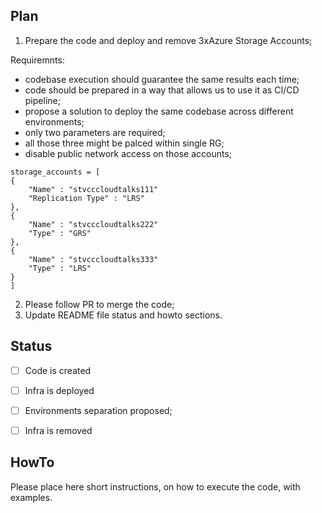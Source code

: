 ## Plan
1. Prepare the code and deploy and remove 3xAzure Storage Accounts;

Requiremnts:
- codebase execution should guarantee the same results each time;
- code should be prepared in a way that allows us to use it as CI/CD pipeline;
- propose a solution to deploy the same codebase across different environments;
- only two parameters are required;
- all those three might be palced within single RG;
- disable public network access on those accounts;

```
storage_accounts = [
{
    "Name" : "stvcccloudtalks111"
    "Replication Type" : "LRS"
},
{
    "Name" : "stvcccloudtalks222"
    "Type" : "GRS"
},
{
    "Name" : "stvcccloudtalks333"
    "Type" : "LRS"
}
]
```
2. Please follow PR to merge the code;
3. Update README file status and howto sections.

## Status
- [ ] Code is created
- [ ] Infra is deployed
- [ ] Environments separation proposed;
- [ ] Infra is removed


## HowTo
Please place here short instructions, on how to execute the code, with examples.
